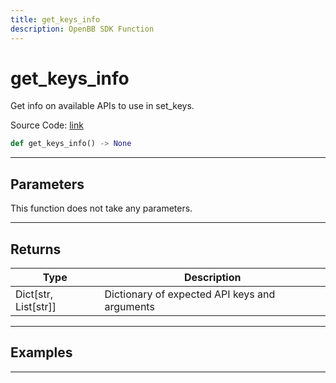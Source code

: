 ```yaml
---
title: get_keys_info
description: OpenBB SDK Function
---
```


# get_keys_info

Get info on available APIs to use in set_keys.

Source Code: [link](https://github.com/OpenBB-finance/OpenBBTerminal/tree/main/openbb_terminal/keys_model.py#L169)

```python
def get_keys_info() -> None
```
---

## Parameters

This function does not take any parameters.

---

## Returns

| Type | Description |
| ---- | ----------- |
| Dict[str, List[str]] | Dictionary of expected API keys and arguments |

---

## Examples

---

